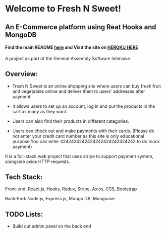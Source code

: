# Welcome to Fresh N Sweet!

## An E-Commerce platform using Reat Hooks and MongoDB


#### Find the main README [here](https://github.com/hwlei888/freshNsweet-frontend) and Visit the site on [HEROKU HERE](https://shrouded-bayou-28028.herokuapp.com)

A project as part of the General Assembly Software Intensive

## Overview:

- Fresh N Sweet is an online shopping site where users can buy fresh fruit and
vegetables online and deliver them to users' addresses after payment.

- It allows users to set up an account, log in and put the products in the cart as
many as they want.

- Users can also find their products in different categories.

- Users can check out and make payments with their cards.
(Please do not enter your credit card number as this site is only educational purpose.You can enter 4242424242424242424242424242 to do mock payment)

It is a full-stack web project that uses stripe to support payment system, alongside axios HTTP requests.

## Tech Stack:

Front-end: React.js, Hooks, Redux, Stripe, Axios, CSS, Bootstrap

Back-End: Node.js, Express.js, Mongo DB, Mongoose


## TODO Lists:

- Build out admin panel on the back end






